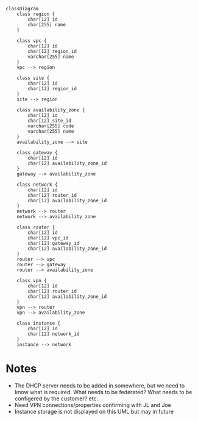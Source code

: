 ```mermaid
classDiagram
    class region {
        char[12] id
        char[255] name
    }

    class vpc {
        char[12] id
        char[12] region_id
        varchar[255] name
    }
    vpc --> region

    class site {
        char[12] id
        char[12] region_id
    }
    site --> region

    class availability_zone {
        char[12] id 
        char[12] site_id
        varchar[255] code
        varchar[255] name
    }
    availability_zone --> site

    class gateway {
        char[12] id
        char[12] availability_zone_id
    }
    gateway --> availability_zone

    class network {
        char[12] id
        char[12] router_id
        char[12] availability_zone_id
    }
    network --> router
    network --> availability_zone

    class router {
        char[12] id
        char[12] vpc_id
        char[12] gateway_id
        char[12] availability_zone_id
    }
    router --> vpc
    router --> gateway
    router --> availability_zone

    class vpn {
        char[12] id
        char[12] router_id
        char[12] availability_zone_id
    }
    vpn --> router
    vpn --> availability_zone

    class instance {
        char[12] id
        char[12] network_id
    }
    instance --> network
```

# Notes

- The DHCP server needs to be added in somewhere, but we need to know what is required. What needs to be federated? What needs to be configered by the customer? etc..
- Need VPN connections/properties confirming with JL and Joe
- Instance storage is not displayed on this UML but may in future
